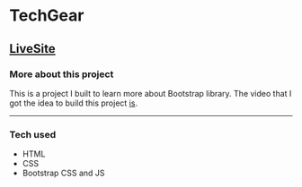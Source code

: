 # TechGear

## [LiveSite](https://www.shayantechgear-1.netlify.app)

### More about this project

This is a project I built to learn more about Bootstrap library.
The video that I got the idea to build this project [is](https://www.youtube.com/watch?v=UgfjTV5pEC4).

---

### Tech used

- HTML
- CSS
- Bootstrap CSS and JS

